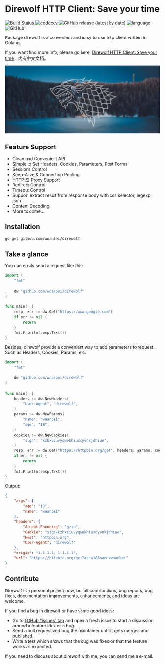 # Direwolf HTTP Client: Save your time

[![Build Status](https://travis-ci.org/wnanbei/direwolf.svg?branch=master)](https://travis-ci.org/wnanbei/direwolf)
[![codecov](https://codecov.io/gh/wnanbei/direwolf/branch/master/graph/badge.svg)](https://codecov.io/gh/wnanbei/direwolf)
![GitHub release (latest by date)](https://img.shields.io/github/v/release/direwolf/wnanbei)
![language](https://img.shields.io/badge/language-Golang%201.13%2B-blue)
![GitHub](https://img.shields.io/github/license/wnanbei/direwolf)

Package direwolf is a convenient and easy to use http client written in Golang.

If you want find more info, please go here: [Direwolf HTTP Client: Save your time](https://wnanbei.github.io/direwolf/)，内有中文文档。

![direwolf](docs/assets/cover.jpg)

## Feature Support

- Clean and Convenient API
- Simple to Set Headers, Cookies, Parameters, Post Forms
- Sessions Control
- Keep-Alive & Connection Pooling
- HTTP(S) Proxy Support
- Redirect Control
- Timeout Control
- Support extract result from response body with css selector, regexp, json
- Content Decoding
- More to come...

## Installation

```text
go get github.com/wnanbei/direwolf
```

## Take a glance

You can easily send a request like this:

```go
import (
    "fmt"

    dw "github.com/wnanbei/direwolf"
)

func main() {
    resp, err := dw.Get("https://www.google.com")
    if err != nil {
        return
    }
    fmt.Println(resp.Text())
}
```

Besides, direwolf provide a convenient way to add parameters to request. Such
as Headers, Cookies, Params, etc.

```go
import (
    "fmt"

    dw "github.com/wnanbei/direwolf"
)

func main() {
    headers := dw.NewHeaders(
        "User-Agent", "direwolf",
    )
    params := dw.NewParams(
        "name", "wnanbei",
        "age", "18",
    )
    cookies := dw.NewCookies(
        "sign", "kzhxciuvyqwekhiuxcyvnkjdhiue",
    )
    resp, err := dw.Get("https://httpbin.org/get", headers, params, cookies)
    if err != nil {
        return
    }
    fmt.Println(resp.Text())
}
```

Output:

```json
{
    "args": {
        "age": "18",
        "name": "wnanbei"
    },
    "headers": {
        "Accept-Encoding": "gzip",
        "Cookie": "sign=kzhxciuvyqwekhiuxcyvnkjdhiue",
        "Host": "httpbin.org",
        "User-Agent": "direwolf"
    },
    "origin": "1.1.1.1, 1.1.1.1",
    "url": "https://httpbin.org/get?age=18&name=wnanbei"
}
```

## Contribute

Direwolf is a personal project now, but all contributions, bug reports, bug fixes, documentation improvements, enhancements, and ideas are welcome.

If you find a bug in direwolf or have some good ideas:

 - Go to [GitHub “issues” tab](https://github.com/wnanbei/direwolf/issues) and open a fresh issue to start a discussion around a feature idea or a bug.
 - Send a pull request and bug the maintainer until it gets merged and published.
 - Write a test which shows that the bug was fixed or that the feature works as expected.

If you need to discuss about direwolf with me, you can send me a e-mail.
